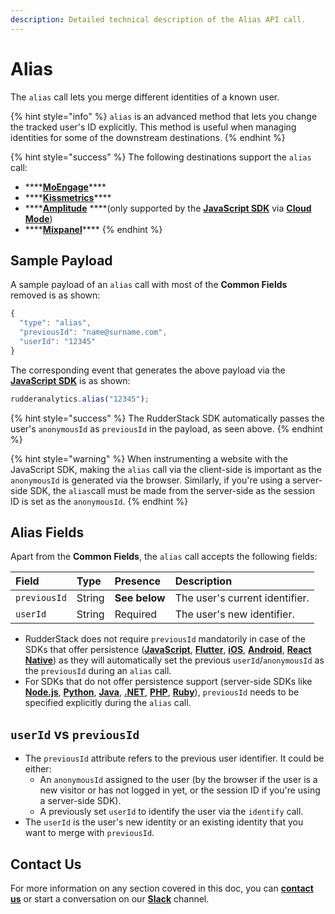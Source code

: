 ```yaml
---
description: Detailed technical description of the Alias API call.
---
```


# Alias

The `alias` call lets you merge different identities of a known user.

{% hint style="info" %}
`alias` is an advanced method that lets you change the tracked user's ID explicitly. This method is useful when managing identities for some of the downstream destinations.
{% endhint %}

{% hint style="success" %}
The following destinations support the `alias` call:

* \*\*\*\*[**MoEngage**](../../../destinations/marketing/moengage.md)\*\*\*\*
* \*\*\*\*[**Kissmetrics**](../../../destinations/analytics/kissmetrics.md)\*\*\*\*
* \*\*\*\*[**Amplitude**](../../../destinations/analytics/amplitude.md) ****\(only supported by the [**JavaScript SDK**](../../../stream-sources/rudderstack-sdk-integration-guides/rudderstack-javascript-sdk/) via [**Cloud Mode**](https://docs.rudderstack.com/connections/rudderstack-connection-modes#cloud-mode)\)
* \*\*\*\*[**Mixpanel**](../../../destinations/analytics/mixpanel.md)\*\*\*\*
{% endhint %}

## Sample Payload

A sample payload of an `alias` call with most of the **Common Fields** removed is as shown:

```javascript
{
  "type": "alias",
  "previousId": "name@surname.com",
  "userId": "12345"
}
```

The corresponding event that generates the above payload via the [**JavaScript SDK**](../../../stream-sources/rudderstack-sdk-integration-guides/rudderstack-javascript-sdk/) is as shown:

```javascript
rudderanalytics.alias("12345");
```

{% hint style="success" %}
The RudderStack SDK automatically passes the user's `anonymousId` as `previousId` in the payload, as seen above.
{% endhint %}

{% hint style="warning" %}
When instrumenting a website with the JavaScript SDK, making the `alias` call via the client-side is important as the `anonymousId` is generated via the browser. Similarly, if you're using a server-side SDK, the `alias`call must be made from the server-side as the session ID is set as the `anonymousId`.
{% endhint %}

## Alias Fields

Apart from the **Common Fields**, the `alias` call accepts the following fields:

| **Field** | **Type** | **Presence** | **Description** |
| :--- | :--- | :--- | :--- |
| `previousId` | String | **See below** | The user's current identifier. |
| `userId` | String | Required | The user's new identifier. |

* RudderStack does not require `previousId` mandatorily in case of the SDKs that offer persistence \([**JavaScript**](../../../stream-sources/rudderstack-sdk-integration-guides/rudderstack-javascript-sdk/), [**Flutter**](../../../stream-sources/rudderstack-sdk-integration-guides/rudderstack-flutter-sdk.md), [**iOS**](../../../stream-sources/rudderstack-sdk-integration-guides/rudderstack-ios-sdk.md), [**Android**](../../../stream-sources/rudderstack-sdk-integration-guides/rudderstack-android-sdk/), [**React Native**](../../../stream-sources/rudderstack-sdk-integration-guides/rudderstack-react-native-sdk.md)\) as they will automatically set the previous `userId`/`anonymousId` as the `previousId` during an `alias` call. 
* For SDKs that do not offer persistence support \(server-side SDKs like [**Node.js**](../../../stream-sources/rudderstack-sdk-integration-guides/rudderstack-node-sdk.md), [**Python**](../../../stream-sources/rudderstack-sdk-integration-guides/rudderstack-python-sdk.md), [**Java**](../../../stream-sources/rudderstack-sdk-integration-guides/rudderstack-java-sdk.md), [**.NET**](../../../stream-sources/rudderstack-sdk-integration-guides/.net.md), [**PHP**](../../../stream-sources/rudderstack-sdk-integration-guides/php.md), [**Ruby**](../../../stream-sources/rudderstack-sdk-integration-guides/rudderstack-ruby-sdk.md)\), `previousId` needs to be specified explicitly during the `alias` call.

## `userId` vs `previousId`

* The `previousId` attribute refers to the previous user identifier. It could be either: 
  * An `anonymousId` assigned to the user \(by the browser if the user is a new visitor or has not logged in yet, or the session ID if you're using a server-side SDK\). 
  * A previously set `userId` to identify the user via the `identify` call. 
* The `userId` is the user's new identity or an existing identity that you want to merge with `previousId`.

## Contact Us

For more information on any section covered in this doc, you can [**contact us**](mailto:%20docs@rudderstack.com) or start a conversation on our [**Slack**](https://resources.rudderstack.com/join-rudderstack-slack) channel.

